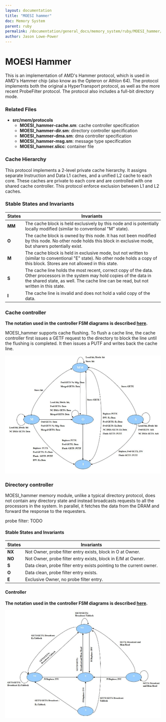 ```yaml
---
layout: documentation
title: "MOESI hammer"
doc: Memory System
parent: ruby
permalink: /documentation/general_docs/memory_system/ruby/MOESI_hammer/
author: Jason Lowe-Power
---
```


# MOESI Hammer

This is an implementation of AMD's Hammer protocol, which is used in
AMD's Hammer chip (also know as the Opteron or Athlon 64). The protocol
implements both the original a HyperTransport protocol, as well as the
more recent ProbeFilter protocol. The protocol also includes a full-bit
directory mode.

### Related Files

  - **src/mem/protocols**
      - **MOESI_hammer-cache.sm**: cache controller specification
      - **MOESI_hammer-dir.sm**: directory controller specification
      - **MOESI_hammer-dma.sm**: dma controller specification
      - **MOESI_hammer-msg.sm**: message type specification
      - **MOESI_hammer.slicc**: container file

### Cache Hierarchy

This protocol implements a 2-level private cache hierarchy. It assigns
separate Instruction and Data L1 caches, and a unified L2 cache to each
core. These caches are private to each core and are controlled with one
shared cache controller. This protocol enforce exclusion between L1 and
L2
caches.

### Stable States and Invariants

| States | Invariants                                                                                                                                                                                                          |
| ------ | ------------------------------------------------------------------------------------------------------------------------------------------------------------------------------------------------------------------- |
| **MM** | The cache block is held exclusively by this node and is potentially locally modified (similar to conventional "M" state).                                                                                           |
| **O**  | The cache block is owned by this node. It has not been modified by this node. No other node holds this block in exclusive mode, but sharers potentially exist.                                                      |
| **M**  | The cache block is held in exclusive mode, but not written to (similar to conventional "E" state). No other node holds a copy of this block. Stores are not allowed in this state.                                  |
| **S**  | The cache line holds the most recent, correct copy of the data. Other processors in the system may hold copies of the data in the shared state, as well. The cache line can be read, but not written in this state. |
| **I**  | The cache line is invalid and does not hold a valid copy of the data.                                                                                                                                               |

### Cache controller

**The notation used in the controller FSM diagrams is described
[here](#Coherence_controller_FSM_Diagrams "wikilink").**

MOESI_hammer supports cache flushing. To flush a cache line, the cache
controller first issues a GETF request to the directory to block the
line until the flushing is completed. It then issues a PUTF and writes
back the cache line.

![MOESI_hammer_cache_FSM.jpg](/assets/img/MOESI_hammer_cache_FSM.jpg
"MOESI_hammer_cache_FSM.jpg")

### Directory controller

MOESI_hammer memory module, unlike a typical directory protocol, does
not contain any directory state and instead broadcasts requests to all
the processors in the system. In parallel, it fetches the data from the
DRAM and forward the response to the requesters.

probe filter: TODO

#### **Stable States and Invariants**

| States | Invariants                                                           |
| ------ | -------------------------------------------------------------------- |
| **NX** | Not Owner, probe filter entry exists, block in O at Owner.           |
| **NO** | Not Owner, probe filter entry exists, block in E/M at Owner.         |
| **S**  | Data clean, probe filter entry exists pointing to the current owner. |
| **O**  | Data clean, probe filter entry exists.                               |
| **E**  | Exclusive Owner, no probe filter entry.                              |

#### **Controller**

**The notation used in the controller FSM diagrams is described
[here](#Coherence_controller_FSM_Diagrams "wikilink").**

![MOESI_hammer_dir_FSM.jpg](/assets/img/MOESI_hammer_dir_FSM.jpg
"MOESI_hammer_dir_FSM.jpg")

